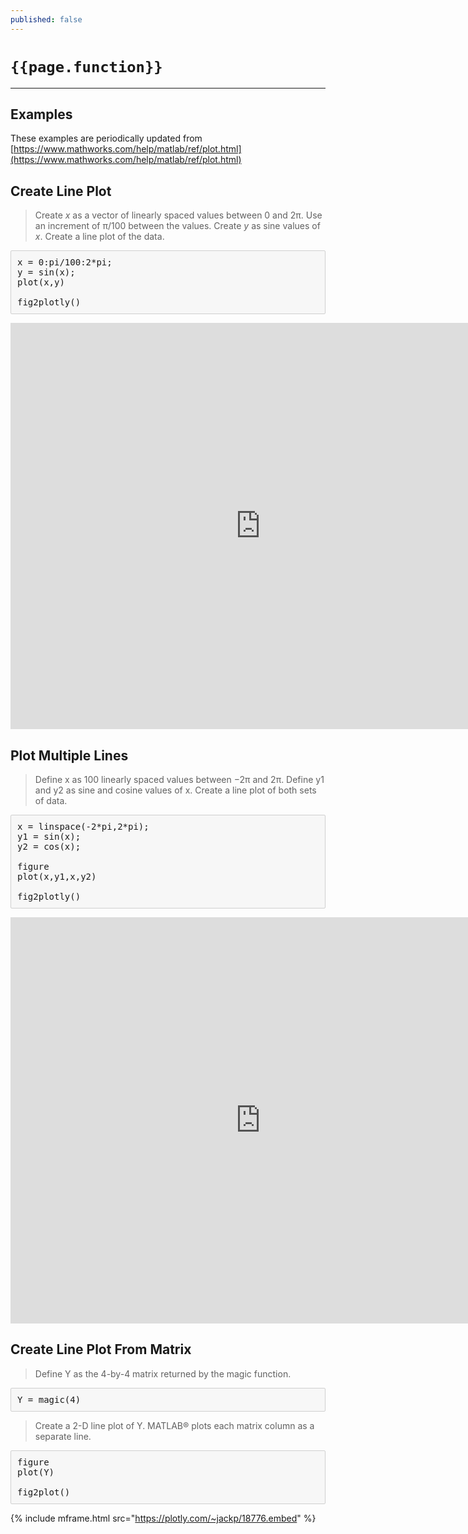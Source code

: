 ```yaml
---
published: false
---
```


# `{{page.function}}`

***

## Examples

These examples are periodically updated from [https://www.mathworks.com/help/matlab/ref/plot.html](https://www.mathworks.com/help/matlab/ref/plot.html)

<!--------------------- EXAMPLE BREAK ------------------------->
## Create Line Plot

> Create <var>x</var> as a vector of linearly spaced values between 0 and 2π. Use an increment of π/100 between the values. Create <var>y</var> as sine values of <var>x</var>. Create a line plot of the data.

<pre style="border: 1px solid #cfcfcf; border-radius: 2px; background: #f7f7f7; padding: 10px;">
x = 0:pi/100:2*pi;
y = sin(x);
plot(x,y)

fig2plotly()
</pre>

<iframe 
  scrolling="no" 
  margin="none" 
  padding="none" 
  seamless=seamless 
  height="650" 
  frameBorder="0"
  style="border:0"
  src="https://chart-studio.plotly.com/~jackp/18772.embed" 
  width="800">
</iframe>

<!--------------------- EXAMPLE BREAK ------------------------->
## Plot Multiple Lines

> Define x as 100 linearly spaced values between −2π and 2π. Define y1 and y2 as sine and cosine values of x. Create a line plot of both sets of data.

<pre style="border: 1px solid #cfcfcf; border-radius: 2px; background: #f7f7f7; padding: 10px;">
x = linspace(-2*pi,2*pi);
y1 = sin(x);
y2 = cos(x);

figure
plot(x,y1,x,y2)

fig2plotly()
</pre>

<iframe 
  scrolling="no" 
  margin="none" 
  padding="none" 
  seamless=seamless 
  height="650" 
  frameBorder="0"
  style="border:0"
  src="https://chart-studio.plotly.com/~jackp/18774.embed" 
  width="800">
</iframe>

<!--------------------- EXAMPLE BREAK ------------------------->
## Create Line Plot From Matrix

> Define Y as the 4-by-4 matrix returned by the magic function.

<pre style="border: 1px solid #cfcfcf; border-radius: 2px; background: #f7f7f7; padding: 10px;">
Y = magic(4)
</pre>

> Create a 2-D line plot of Y. MATLAB® plots each matrix column as a separate line.

<pre style="border: 1px solid #cfcfcf; border-radius: 2px; background: #f7f7f7; padding: 10px;">
figure
plot(Y)

fig2plot()
</pre>

{% include mframe.html src="https://plotly.com/~jackp/18776.embed" %}

